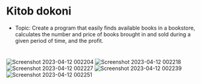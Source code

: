# Kitob dokoni
* Topic: 
Create a program that easily finds available books in a bookstore, calculates the number and price of books brought in and sold during a given period of time, and the profit.
#
![Screenshot 2023-04-12 002204](https://user-images.githubusercontent.com/120749831/231383911-2c407089-7f4c-4427-907e-1d2634c469d6.png)
![Screenshot 2023-04-12 002218](https://user-images.githubusercontent.com/120749831/231383939-fc2292a7-e67f-4813-ab50-5502ad6fe66f.png)
![Screenshot 2023-04-12 002227](https://user-images.githubusercontent.com/120749831/231383944-674fa559-883e-4279-a6ad-780bbcd2c12c.png)
![Screenshot 2023-04-12 002239](https://user-images.githubusercontent.com/120749831/231383949-4c835746-ec2f-4ca6-9b12-2f52e00ac7ee.png)
![Screenshot 2023-04-12 002251](https://user-images.githubusercontent.com/120749831/231383952-e1081813-4864-4f91-89b6-4e6d64d4b47f.png)
